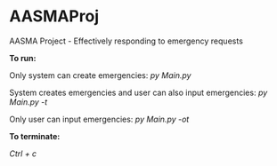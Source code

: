 # AASMAProj
AASMA Project - Effectively responding to emergency requests

**To run:**

Only system can create emergencies:
*py Main.py*

System creates emergencies and user can also input emergencies:
*py Main.py -t*

Only user can input emergencies:
*py Main.py -ot*


**To terminate:**

*Ctrl + c*
